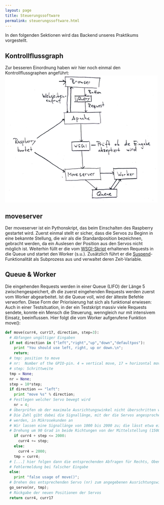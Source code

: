 ```yaml
---
layout: page
title: Steuerungssoftware
permalink: steuerungssoftware.html
---
```


In den folgenden Sektionen wird das Backend unseres Praktikums vorgestellt.

## Kontrollflussgraph
Zur besseren Einordnung haben wir hier noch einmal den Kontrollflussgraphen angeführt:
[![Kontrollflussdiagramm](img/kontrollflussdiagramm500px.png "Kontrollflussdiagramm")](img/kontrollflussdiagramm.png)

## moveserver
Der moveserver ist ein Pythonskript, das beim Einschalten des Raspberry gestartet wird. Zuerst einmal stellt er sicher, dass die Servos zu Beginn in eine bekannte Stellung, die wir als die Standardposition bezeichnen, gebracht werden, da ein Auslesen der Position aus den Servos nicht möglich ist. Weiterhin füllt er die vom [WSGI-Skript](webserver.html#apache) erhaltenen Requests in die Queue und startet den Worker (s.u.). Zusätzlich führt er die [Suspend](erweiterungen.html#standby-suspend)-Funktionalität als Subprozess aus und verwaltet deren Zeit-Variable.


## Queue & Worker
Die eingehenden Requests werden in einer Queue (LIFO) der Länge 5 zwischengespeichert, dh die zuerst eingehenden Requests werden zuerst vom Worker abgearbeitet. Ist die Queue voll, wird der älteste Befehle verworfen.
Diese Form der Priorisierung hat sich als funktional erwiesen:
Auch in einer Testsituation, in der ein Testskript massiv viele Requests sendete, konnte ein Mensch die Steuerung, wenngleich nur mit intensivem Einsatz, beeinflussen.
Hier folgt die vom Worker aufgerufene Funktion move():

~~~python
def move(curr4, curr17, direction, step=3):
  # Abfangen ungültiger Eingaben
  if not direction in ("left","right","up","down","defaultpos"):
    print "You should use left, right, up or down.\n";
    return;
  # tmp: position to move
  # nr:  Number of the GPIO-pin. 4 = vertical move, 17 = horizontal move.
  # step: Schrittweite
  tmp = None;
  nr = None;
  step = 10*step;
  if direction == "left":
    print "move %s" % direction;
  # Festlegen welcher Servo bewegt wird
    nr = 4;
  # Überprüfen ob der maximale Ausrichtungswinkel nicht überschritten wird
  # Die Zahl gibt dabei die Signallänge, mit der die Servos angesprochen
  # werden, in Mikrosekunden an
  # Wir lassen eine Signallänge von 1000 bis 2000 zu; die lässt etwa eine
  # Drehung um 90 Grad in beide Richtungen von der Mittelstellung (1500) zu
    if curr4 + step <= 2000:
      curr4 += step;
    else:
      curr4 = 2000;
    tmp = curr4;
  # [...] hier folgen dann die entsprechenden Abfragen für Rechts, Oben und Unten sowie Defaultpos
  # Fehlermeldung bei falscher Eingabe
  else:
    print "false usage of move()";
  # Drehen des entsprechenden Servo (nr) zum angegebenen Ausrichtungswinkel (tmp)
  go_servo(nr, tmp);
  # Rückgabe der neuen Positionen der Servos
  return curr4, curr17
~~~
